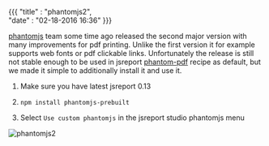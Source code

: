 ﻿{{{
    "title"    : "phantomjs2",	
    "date"     : "02-18-2016 16:36"	
}}}

[phantomjs](http://phantomjs.org/) team some time ago released the second major version with many improvements for pdf printing. Unlike the first version it for example supports web fonts or pdf clickable links. Unfortunately the release is still not stable enough to be used in jsreport [phantom-pdf](/learn/phantom-pdf) recipe as default, but we made it simple to additionally install it and use it.

1. Make sure you have latest jsreport 0.13

2. `npm install phantomjs-prebuilt`

3. Select `Use custom phantomjs` in the jsreport studio phantomjs menu


![phantomjs2](http://jsreport.net/blog/phantomjs2.gif)